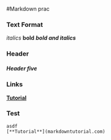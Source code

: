 #Markdown prac

### Text Format

_italics_
**bold**
**_bold and italics_**

### Header

##### Header five

### Links

[**Tutorial**](markdowntutorial.com)

### Test
```
asdf
[**Tutorial**](markdowntutorial.com)
```
